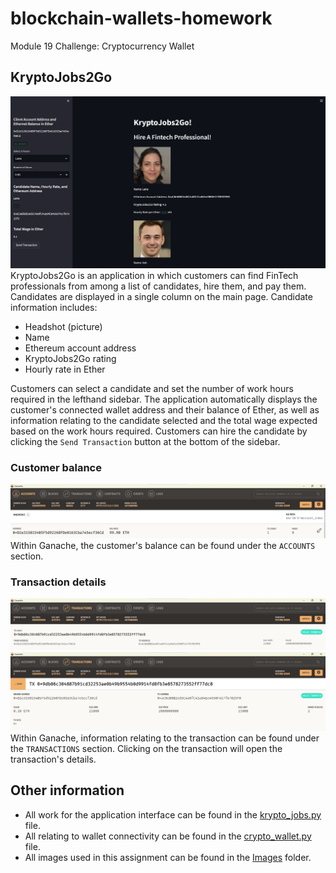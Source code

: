 # blockchain-wallets-homework
Module 19 Challenge: Cryptocurrency Wallet

## KryptoJobs2Go
![Application interface](Images/application_interface.png)  
KryptoJobs2Go is an application in which customers can find FinTech professionals from among a list of candidates, hire them, and pay them. Candidates are displayed in a single column on the main page. Candidate information includes:
- Headshot (picture)
- Name
- Ethereum account address
- KryptoJobs2Go rating
- Hourly rate in Ether

Customers can select a candidate and set the number of work hours required in the lefthand sidebar. The application automatically displays the customer's connected wallet address and their balance of Ether, as well as information relating to the candidate selected and the total wage expected based on the work hours required. Customers can hire the candidate by clicking the `Send Transaction` button at the bottom of the sidebar.

### Customer balance
![Customer balance](Images/customer_balance.png)  
Within Ganache, the customer's balance can be found under the `ACCOUNTS` section.

### Transaction details
![Transaction details 01](Images/transaction_details_01.png)  
![Transaction details 02](Images/transaction_details_02.png)  
Within Ganache, information relating to the transaction can be found under the `TRANSACTIONS` section. Clicking on the transaction will open the transaction's details.

## Other information
- All work for the application interface can be found in the [krypto_jobs.py](https://github.com/julianritchey/blockchain-wallets-homework/blob/main/krypto_jobs.py) file.
- All relating to wallet connectivity can be found in the [crypto_wallet.py](https://github.com/julianritchey/blockchain-wallets-homework/blob/main/crypto_wallet.py) file.
- All images used in this assignment can be found in the [Images](https://github.com/julianritchey/blockchain-wallets-homework/blob/main/Images/) folder.